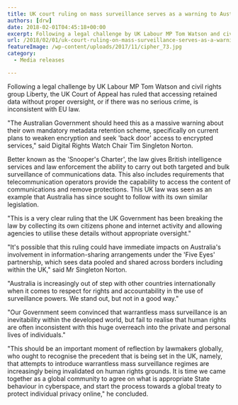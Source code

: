 ```yaml
---
title: UK court ruling on mass surveillance serves as a warning to Australian operations, warns digital rights advocates.
authors: [drw]
date: 2018-02-01T04:45:18+00:00
excerpt: Following a legal challenge by UK Labour MP Tom Watson and civil rights group Liberty, the UK Court of Appeal has ruled that accessing retained data without proper oversight, or if there was no serious crime, is inconsistent with EU law.
url: /2018/02/01/uk-court-ruling-on-mass-surveillance-serves-as-a-warning-to-australian-operations-warns-digital-rights-advocates/
featureImage: /wp-content/uploads/2017/11/cipher_73.jpg
category:
  - Media releases

---
```

Following a legal challenge by UK Labour MP Tom Watson and civil rights group Liberty, the UK Court of Appeal has ruled that accessing retained data without proper oversight, or if there was no serious crime, is inconsistent with EU law.

"The Australian Government should heed this as a massive warning about their own mandatory metadata retention scheme, specifically on current plans to weaken encryption and seek 'back door' access to encrypted services," said Digital Rights Watch Chair Tim Singleton Norton.

Better known as the 'Snooper's Charter', the law gives British intelligence services and law enforcement the ability to carry out both targeted and bulk surveillance of communications data. This also includes requirements that telecommunication operators provide the capability to access the content of communications and remove protections. This UK law was seen as an example that Australia has since sought to follow with its own similar legislation.

"This is a very clear ruling that the UK Government has been breaking the law by collecting its own citizens phone and internet activity and allowing agencies to utilise these details without appropriate oversight."

"It's possible that this ruling could have immediate impacts on Australia's involvement in information-sharing arrangements under the 'Five Eyes' partnership, which sees data pooled and shared across borders including within the UK," said Mr Singleton Norton.

"Australia is increasingly out of step with other countries internationally when it comes to respect for rights and accountability in the use of surveillance powers. We stand out, but not in a good way."

"Our Government seem convinced that warrantless mass surveillance is an inevitability within the developed world, but fail to realise that human rights are often inconsistent with this huge overreach into the private and personal lives of individuals."

"This should be an important moment of reflection by lawmakers globally, who ought to recognise the precedent that is being set in the UK, namely, that attempts to introduce warrantless mass surveillance regimes are increasingly being invalidated on human rights grounds. It is time we came together as a global community to agree on what is appropriate State behaviour in cyberspace, and start the process towards a global treaty to protect individual privacy online," he concluded.
